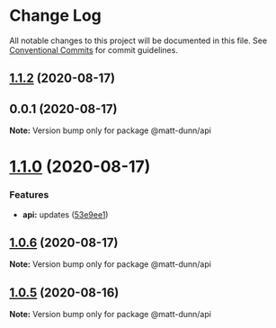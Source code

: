 # Change Log

All notable changes to this project will be documented in this file.
See [Conventional Commits](https://conventionalcommits.org) for commit guidelines.

## [1.1.2](https://github.com/matt-dunn/packages/compare/@matt-dunn/api@1.1.1...@matt-dunn/api@1.1.2) (2020-08-17)



## 0.0.1 (2020-08-17)

**Note:** Version bump only for package @matt-dunn/api





# [1.1.0](https://github.com/matt-dunn/packages/compare/@matt-dunn/api@1.0.6...@matt-dunn/api@1.1.0) (2020-08-17)


### Features

* **api:** updates ([53e9ee1](https://github.com/matt-dunn/packages/commit/53e9ee15f794c38255abd03719f95d997672539c))





## [1.0.6](https://github.com/matt-dunn/packages/compare/@matt-dunn/api@1.0.5...@matt-dunn/api@1.0.6) (2020-08-17)

**Note:** Version bump only for package @matt-dunn/api





## [1.0.5](https://github.com/matt-dunn/packages/compare/@matt-dunn/api@1.0.4...@matt-dunn/api@1.0.5) (2020-08-16)

**Note:** Version bump only for package @matt-dunn/api
